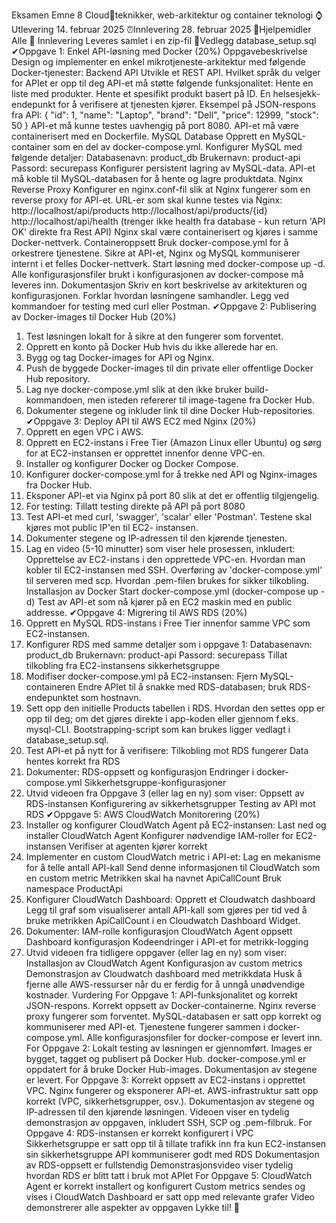 Eksamen Emne 8 Cloudteknikker, web-arkitektur og
container teknologi
⌚Utlevering 14. februar 2025
⏰Innlevering 28. februar 2025
🧰Hjelpemidler Alle
🚚 Innlevering Leveres samlet i en zip-fil
📂Vedlegg database_setup.sql
✔Oppgave 1: Enkel API-løsning med Docker (20%)
Oppgavebeskrivelse
Design og implementer en enkel mikrotjeneste-arkitektur med følgende Docker-tjenester:
Backend API
Utvikle et REST API. Hvilket språk du velger for APIet er opp til deg
API-et må støtte følgende funksjonalitet:
Hente en liste med produkter.
Hente et spesifikt produkt basert på ID.
En helsesjekk-endepunkt for å verifisere at tjenesten kjører.
Eksempel på JSON-respons fra API:
{
 "id": 1,
 "name": "Laptop",
 "brand": "Dell",
 "price": 12999,
 "stock": 50
}
API-et må kunne testes uavhengig på port 8080.
API-et må være containerisert med en Dockerfile.
MySQL Database
Opprett en MySQL-container som en del av docker-compose.yml.
Konfigurer MySQL med følgende detaljer:
Databasenavn: product_db
Brukernavn: product-api
Passord: securepass
Konfigurer persistent lagring av MySQL-data.
API-et må koble til MySQL-databasen for å hente og lagre produktdata.
Nginx Reverse Proxy
Konfigurer en nginx.conf-fil slik at Nginx fungerer som en reverse proxy for API-et.
URL-er som skal kunne testes via Nginx:
http://localhost/api/products
http://localhost/api/products/{id}
http://localhost/api/health (trenger ikke health fra database - kun return 'API OK' direkte
fra Rest API)
Nginx skal være containerisert og kjøres i samme Docker-nettverk.
Containeroppsett
Bruk docker-compose.yml for å orkestrere tjenestene.
Sikre at API-et, Nginx og MySQL kommuniserer internt i et felles Docker-nettverk.
Start løsning med docker-compose up -d.
Alle konfigurasjonsfiler brukt i konfigurasjonen av docker-compose må leveres inn.
Dokumentasjon
Skriv en kort beskrivelse av arkitekturen og konfigurasjonen.
Forklar hvordan løsningene samhandler.
Legg ved kommandoer for testing med curl eller Postman.
✔Oppgave 2: Publisering av Docker-images til Docker Hub (20%)
1. Test løsningen lokalt for å sikre at den fungerer som forventet.
2. Opprett en konto på Docker Hub hvis du ikke allerede har en.
3. Bygg og tag Docker-images for API og Nginx.
4. Push de byggede Docker-images til din private eller offentlige Docker Hub repository.
5. Lag nye docker-compose.yml slik at den ikke bruker build-kommandoen, men isteden refererer til
image-tagene fra Docker Hub.
6. Dokumenter stegene og inkluder link til dine Docker Hub-repositories.
✔Oppgave 3: Deploy API til AWS EC2 med Nginx (20%)
1. Opprett en egen VPC i AWS.
2. Opprett en EC2-instans i Free Tier (Amazon Linux eller Ubuntu) og sørg for at EC2-instansen er
opprettet innenfor denne VPC-en.
3. Installer og konfigurer Docker og Docker Compose.
4. Konfigurer docker-compose.yml for å trekke ned API og Nginx-images fra Docker Hub.
5. Eksponer API-et via Nginx på port 80 slik at det er offentlig tilgjengelig.
6. For testing: Tillatt testing direkte på API på port 8080
7. Test API-et med curl, 'swagger', 'scalar' eller 'Postman'. Testene skal kjøres mot public IP'en til EC2-
instansen.
8. Dokumenter stegene og IP-adressen til den kjørende tjenesten.
9. Lag en video (5-10 minutter) som viser hele prosessen, inkludert:
Opprettelse av EC2-instans i den opprettede VPC-en.
Hvordan man kobler til EC2-instansen med SSH.
Overføring av 'docker-compose.yml' til serveren med scp.
Hvordan .pem-filen brukes for sikker tilkobling.
Installasjon av Docker
Start docker-compose.yml (docker-compose up -d)
Test av API-et som nå kjører på en EC2 maskin med en public addresse.
✔Oppgave 4: Migrering til AWS RDS (20%)
1. Opprett en MySQL RDS-instans i Free Tier innenfor samme VPC som EC2-instansen.
2. Konfigurer RDS med samme detaljer som i oppgave 1:
Databasenavn: product_db
Brukernavn: product-api
Passord: securepass
Tillat tilkobling fra EC2-instansens sikkerhetsgruppe
3. Modifiser docker-compose.yml på EC2-instansen:
Fjern MySQL-containeren
Endre APIet til å snakke med RDS-databasen; bruk RDS-endepunktet som hostnavn.
4. Sett opp den initielle Products tabellen i RDS. Hvordan den settes opp er opp til deg; om det gjøres
direkte i app-koden eller gjennom f.eks. mysql-CLI. Bootstrapping-script som kan brukes ligger vedlagt
i database_setup.sql.
5. Test API-et på nytt for å verifisere:
Tilkobling mot RDS fungerer
Data hentes korrekt fra RDS
6. Dokumenter:
RDS-oppsett og konfigurasjon
Endringer i docker-compose.yml
Sikkerhetsgruppe-konfigurasjoner
7. Utvid videoen fra Oppgave 3 (eller lag en ny) som viser:
Oppsett av RDS-instansen
Konfigurering av sikkerhetsgrupper
Testing av API mot RDS
✔Oppgave 5: AWS CloudWatch Monitorering (20%)
1. Installer og konfigurer CloudWatch Agent på EC2-instansen:
Last ned og installer CloudWatch Agent
Konfigurer nødvendige IAM-roller for EC2-instansen
Verifiser at agenten kjører korrekt
2. Implementer en custom CloudWatch metric i API-et:
Lag en mekanisme for å telle antall API-kall
Send denne informasjonen til CloudWatch som en custom metric
Metrikken skal ha navnet ApiCallCount
Bruk namespace ProductApi
3. Konfigurer CloudWatch Dashboard:
Opprett et Cloudwatch dashboard
Legg til graf som visualiserer antall API-kall som gjøres per tid ved å bruke metrikken ApiCallCount i
en Cloudwatch Dashboard Widget.
4. Dokumenter:
IAM-rolle konfigurasjon
CloudWatch Agent oppsett
Dashboard konfigurasjon
Kodeendringer i API-et for metrikk-logging
5. Utvid videoen fra tidligere oppgaver (eller lag en ny) som viser:
Installasjon av CloudWatch Agent
Konfigurasjon av custom metrics
Demonstrasjon av Cloudwatch dashboard med metrikkdata
Husk å fjerne alle AWS-ressurser når du er ferdig for å unngå unødvendige kostnader.
Vurdering
For Oppgave 1:
API-funksjonalitet og korrekt JSON-respons.
Korrekt oppsett av Docker-containerne.
Nginx reverse proxy fungerer som forventet.
MySQL-databasen er satt opp korrekt og kommuniserer med API-et.
Tjenestene fungerer sammen i docker-compose.yml.
Alle konfigurasjonsfiler for docker-compose er levert inn.
For Oppgave 2:
Lokalt testing av løsningen er gjennomført.
Images er bygget, tagget og publisert på Docker Hub.
docker-compose.yml er oppdatert for å bruke Docker Hub-images.
Dokumentasjon av stegene er levert.
For Oppgave 3:
Korrekt oppsett av EC2-instans i opprettet VPC.
Nginx fungerer og eksponerer API-et.
AWS-infrastruktur satt opp korrekt (VPC, sikkerhetsgrupper, osv.).
Dokumentasjon av stegene og IP-adressen til den kjørende løsningen.
Videoen viser en tydelig demonstrasjon av oppgaven, inkludert SSH, SCP og .pem-filbruk.
For Oppgave 4:
RDS-instansen er korrekt konfigurert i VPC
Sikkerhetsgruppe er satt opp til å tillate trafikk inn fra kun EC2-instansen sin sikkerhetsgruppe
API kommuniserer godt med RDS
Dokumentasjon av RDS-oppsett er fullstendig
Demonstrasjonsvideo viser tydelig hvordan RDS er blitt tatt i bruk mot APIet
For Oppgave 5:
CloudWatch Agent er korrekt installert og konfigurert
Custom metrics sendes og vises i CloudWatch
Dashboard er satt opp med relevante grafer
Video demonstrerer alle aspekter av oppgaven
Lykke til! 🎯
